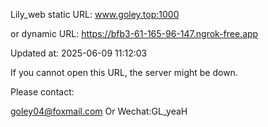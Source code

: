 Lily_web static URL: www.goley.top:1000

or dynamic URL: https://bfb3-61-165-96-147.ngrok-free.app

Updated at: 2025-06-09 11:12:03

If you cannot open this URL, the server might be down.

Please contact: 

goley04@foxmail.com Or Wechat:GL_yeaH